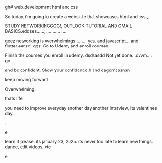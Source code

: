 gh# web_development
html and css

So today, i'm going to create a websi..te that showcases html and css.,.

STUDY NETWORKINGGGG!, OUTLOOK TUTORIAL AND GMAIL BASICS.eddses......,..,.........
....

geez networking is overwhelmings.........
yea.
and javascript...
and flutter.eedsd.
qqs.
Go to Udemy and enroll courses.

Finish the courses you enroll in udemy.
dsdsasdd
Not yet done. .dvvm..
.
go.

and be confident.
Show your confidence.h
and eagernessnsn

keep moving forward

Overwhelming.

thats life

you need to improve everyday
another day another interview, Its valentines day.

..

e










learn it please. its january 23, 2025. its never too late to learn new things.
dance, edit videos, etc

e 
